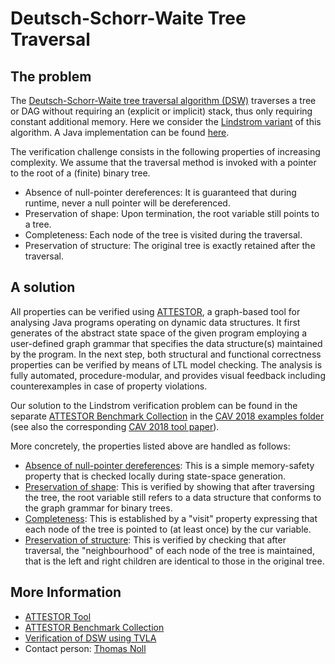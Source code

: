 # Deutsch-Schorr-Waite Tree Traversal 

## The problem

The [Deutsch-Schorr-Waite tree traversal algorithm (DSW)](https://doi.org/10.1145/363534.363554) traverses a tree or DAG without requiring an (explicit or implicit) stack, thus only requiring constant additional memory.
Here we consider the [Lindstrom variant](https://doi.org/10.1016/0020-0190(73)90012-4) of this algorithm. 
A Java implementation can be found [here](lindstrom.java).

The verification challenge consists in the following properties of increasing complexity. We assume that the traversal method is invoked with a pointer to the root of a (finite) binary tree.

* Absence of null-pointer dereferences: It is guaranteed that during runtime, never a null pointer will be dereferenced.
* Preservation of shape: Upon termination, the root variable still points to a tree.
* Completeness: Each node of the tree is visited during the traversal.
* Preservation of structure: The original tree is exactly retained after the traversal.

## A solution

All properties can be verified using [ATTESTOR](https://github.com/moves-rwth/attestor), a graph-based tool for analysing Java programs operating on dynamic data structures. It first generates of the abstract state space of the given program employing a user-defined graph grammar that specifies the data structure(s) maintained by the program. In the next step, both structural and functional correctness properties can be verified by means of LTL model checking. The analysis is fully automated, procedure-modular, and provides visual feedback including counterexamples in case of property violations.

Our solution to the Lindstrom verification problem can be found in the separate [ATTESTOR Benchmark Collection](https://github.com/moves-rwth/attestor-examples) in the [CAV 2018 examples folder](https://github.com/moves-rwth/attestor-examples/tree/master/CAV2018Examples/configuration) (see also the corresponding [CAV 2018 tool paper](https://doi.org/10.1007/978-3-319-96142-2_1)).

More concretely, the properties listed above are handled as follows:

* [Absence of null-pointer dereferences](https://github.com/moves-rwth/attestor-examples/blob/master/CAV2018Examples/configuration/settings/lindstromTreeTraversal_M.attestor): This is a simple memory-safety property that is checked locally during state-space generation.
* [Preservation of shape](https://github.com/moves-rwth/attestor-examples/blob/master/CAV2018Examples/configuration/settings/lindstromTreeTraversal_S.attestor): This is verified by showing that after traversing the tree, the root variable still refers to a data structure that conforms to the graph grammar for binary trees.
* [Completeness](https://github.com/moves-rwth/attestor-examples/blob/master/CAV2018Examples/configuration/settings/lindstromTreeTraversal_V.attestor): This is established by a "visit" property expressing that each node of the tree is pointed to (at least once) by the cur variable.
* [Preservation of structure](https://github.com/moves-rwth/attestor-examples/blob/master/CAV2018Examples/configuration/settings/lindstromTreeTraversal_N.attestor): This is verified by checking that after traversal, the "neighbourhood" of each node of the tree is maintained, that is the left and right children are identical to those in the original tree.

## More Information

* [ATTESTOR Tool](https://github.com/moves-rwth/attestor)
* [ATTESTOR Benchmark Collection](https://github.com/moves-rwth/attestor-examples)
* [Verification of DSW using TVLA](https://doi.org/10.1007/11823230_17)
* Contact person: [Thomas Noll](https://moves.rwth-aachen.de/people/noll/)
